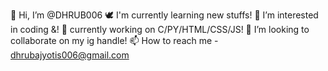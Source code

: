 👋 Hi, I’m @DHRUB006
🕊️ I'm currently learning new stuffs!
👀 I’m interested in coding &!
🌱 currently working on C/PY/HTML/CSS/JS!
💞️ I’m looking to collaborate on my ig handle!
📫 How to reach me - dhrubajyotis006@gmail.com
